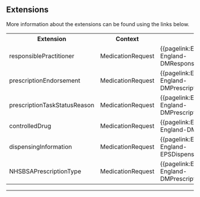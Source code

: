 ## Extensions

More information about the extensions can be found using the links below.

<table class="assets" title="Extensions list">
<tr>
<th class="width20">Extension</th>
<th class="width20">Context</th>
<th class="width30">Link</th>
<th class="width30">Comment</th>
</tr>
<tr>
<td>responsiblePractitioner</td>
<td>MedicationRequest</td>
<td>{{pagelink:Extension-England-DMResponsiblePractitioner}}</td>
<td></td>
</tr>
<tr>    
<td>prescriptionEndorsement</td>
<td>MedicationRequest</td>
<td>{{pagelink:Extension-England-DMPrescriptionEndorsement}}</td>
<td></td>
</tr>
<tr>    
<td>prescriptionTaskStatusReason</td>
<td>MedicationRequest</td>
<td>{{pagelink:Extension-England-DMPrescriptionStatusHistory}}</td>
<td></td>
</tr>
<tr>    
<td>controlledDrug</td>
<td>MedicationRequest</td>
<td>{{pagelink:Extension-England-DMControlledDrug}}</td>
<td></td>
</tr>
<tr>    
<td>dispensingInformation</td>
<td>MedicationRequest</td>
<td>{{pagelink:Extension-England-EPSDispensingInformation}}</td>
<td></td>
</tr>
<tr>    
<td>NHSBSAPrescriptionType</td>
<td>MedicationRequest</td>
<td>{{pagelink:Extension-England-DMPrescriptionType}}</td>
<td></td>
</tr>
</table>

---
